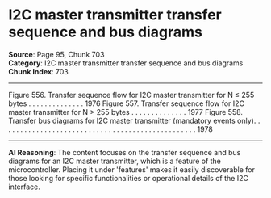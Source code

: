 # I2C master transmitter transfer sequence and bus diagrams

**Source**: Page 95, Chunk 703  
**Category**: I2C master transmitter transfer sequence and bus diagrams  
**Chunk Index**: 703

---

Figure 556. Transfer sequence flow for I2C master transmitter for N ≤ 255 bytes . . . . . . . . . . . . . . 1976
Figure 557. Transfer sequence flow for I2C master transmitter for N > 255 bytes . . . . . . . . . . . . . . 1977
Figure 558. Transfer bus diagrams for I2C master transmitter
(mandatory events only). . . . . . . . . . . . . . . . . . . . . . . . . . . . . . . . . . . . . . . . . . . . . . . . . 1978

---

**AI Reasoning**: The content focuses on the transfer sequence and bus diagrams for an I2C master transmitter, which is a feature of the microcontroller. Placing it under 'features' makes it easily discoverable for those looking for specific functionalities or operational details of the I2C interface.

